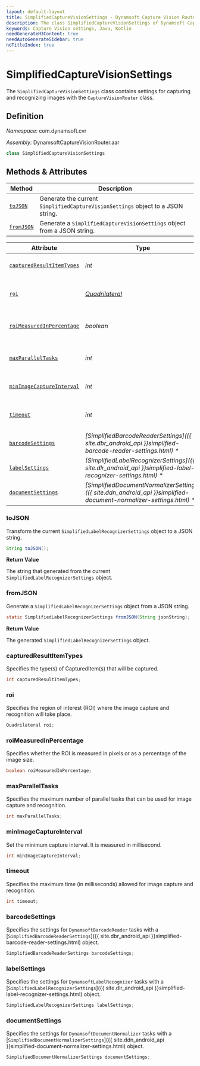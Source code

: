 ```yaml
---
layout: default-layout
title: SimplifiedCaptureVisionSettings - Dynamsoft Capture Vision Router Module Android Edition API Reference
description: The class SimplifiedCaptureVisionSettings of Dynamsoft Capture Vision Router Module contains settings for capturing and recognizing images with the CaptureVisionRouter class.
keywords: Capture Vision settings, Java, Kotlin
needGenerateH3Content: true
needAutoGenerateSidebar: true
noTitleIndex: true
---
```


# SimplifiedCaptureVisionSettings

The `SimplifiedCaptureVisionSettings` class contains settings for capturing and recognizing images with the `CaptureVisionRouter` class.

## Definition

*Namespace:* com.dynamsoft.cvr

*Assembly:* DynamsoftCaptureVisionRouter.aar

```java
class SimplifiedCaptureVisionSettings
```

## Methods & Attributes

| Method               | Description |
|----------------------|-------------|
| [`toJSON`](#tojson) | Generate the current `SimplifiedCaptureVisionSettings` object to a JSON string. |
| [`fromJSON`](#fromjson) | Generate a `SimplifiedCaptureVisionSettings` object from a JSON string. |

| Attribute | Type | Description |
| --------- | ---- | ----------- |
| [`capturedResultItemTypes`](#capturedresultitemtypes) | *int* | Specifies the type(s) of CapturedItem(s) that will be captured. |
| [`roi`](#roi) | *[Quadrilateral](../../core/basic-structures/quadrilateral.md)* | Specifies the region of interest (ROI) where the image capture and recognition will take place. |
| [`roiMeasuredInPercentage`](#roimeasuredinpercentage) | *boolean* | Specifies whether the ROI is measured in pixels or as a percentage of the image size. |
| [`maxParallelTasks`](#maxparalleltasks) | *int* | Specifies the maximum number of parallel tasks that can be used for image capture and recognition. |
| [`minImageCaptureInterval`](#minimagecaptureinterval) | *int* | Set the minimum capture interval. It is measured in millisecond. |
| [`timeout`](#timeout) | *int* | Specifies the maximum time (in milliseconds) allowed for image capture and recognition. |
| [`barcodeSettings`](#barcodesettings) | *[SimplifiedBarcodeReaderSettings]({{ site.dbr_android_api }}simplified-barcode-reader-settings.html) \** | Specifies the settings for `DynamsoftBarcodeReader` tasks. |
| [`labelSettings`](#labelsettings) | *[SimplifiedLabelRecognizerSettings]({{ site.dlr_android_api }}simplified-label-recognizer-settings.html) \** | Specifies the settings for `DynamsoftLabelRecognizer` tasks. |
| [`documentSettings`](#documentsettings) | *[SimplifiedDocumentNormalizerSettings]({{ site.ddn_android_api }}simplified-document-normalizer-settings.html) \** | Specifies the settings for `DynamsoftDocumentNormalizer` tasks. |

### toJSON

Transform the current `SimplifiedLabelRecognizerSettings` object to a JSON string.

```java
String toJSON();
```

**Return Value**

The string that generated from the current `SimplifiedLabelRecognizerSettings` object.

### fromJSON

Generate a `SimplifiedLabelRecognizerSettings` object from a JSON string.

```java
static SimplifiedLabelRecognizerSettings fromJSON(String jsonString);
```

**Return Value**

The generated `SimplifiedLabelRecognizerSettings` object.

### capturedResultItemTypes

Specifies the type(s) of CapturedItem(s) that will be captured.

```java
int capturedResultItemTypes;
```

### roi

Specifies the region of interest (ROI) where the image capture and recognition will take place.

```java
Quadrilateral roi;
```

### roiMeasuredInPercentage

Specifies whether the ROI is measured in pixels or as a percentage of the image size.

```java
boolean roiMeasuredInPercentage;
```

### maxParallelTasks

Specifies the maximum number of parallel tasks that can be used for image capture and recognition.

```java
int maxParallelTasks;
```

### minImageCaptureInterval

Set the minimum capture interval. It is measured in millisecond.

```java
int minImageCaptureInterval;
```

### timeout

Specifies the maximum time (in milliseconds) allowed for image capture and recognition.

```java
int timeout;
```

### barcodeSettings

Specifies the settings for `DynamsoftBarcodeReader` tasks with a [`SimplifiedBarcodeReaderSettings`]({{ site.dbr_android_api }}simplified-barcode-reader-settings.html) object.

```java
SimplifiedBarcodeReaderSettings barcodeSettings;
```

### labelSettings

Specifies the settings for `DynamsoftLabelRecognizer` tasks with a [`SimplifiedLabelRecognizerSettings`]({{ site.dlr_android_api }}simplified-label-recognizer-settings.html) object.

```java
SimplifiedLabelRecognizerSettings labelSettings;
```

### documentSettings

Specifies the settings for `DynamsoftDocumentNormalizer` tasks with a [`SimplifiedDocumentNormalizerSettings`]({{ site.ddn_android_api }}simplified-document-normalizer-settings.html) object.

```java
SimplifiedDocumentNormalizerSettings documentSettings;
```
